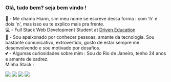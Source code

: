 ### Olá, tudo bem? seja bem vindo !

  🌱 - Me chamo Hiann, sim meu nome se escreve dessa forma : com 'h' e dois 'n', mas isso eu te explico mais pra frente. </br>
  💻 - Full Stack Web Development Student at <a href="https://www.driven.com.br/">Driven Education</a></br>
  🦄 - Sou apaixonado por conhecer pessoas, amante da tecnologia. Sou bastante comunicativo, extrovertido, gosto de estar sempre me desenvolvendo e sou motivado por desafios.</br>
  💕 - Algumas curiosidades sobre mim : Sou do Rio de Janeiro, tenho 24 anos e amante de xadrez.</br>
  Minha Stack :

  <div>
    <a href="https://www.linkedin.com/in/caiodeoliveiralemos/" target="_blank"><img src="https://img.shields.io/badge/-LinkedIn-%230077B5?style=for-the-badge&logo=linkedin&logoColor=white" target="_blank"></a> 
    <a href="https://instagram.com/lemos_caio" target="_blank"><img src="https://img.shields.io/badge/-Instagram-%23E4405F?style=for-the-badge&logo=instagram&logoColor=white" target="_blank"></a>
    <a href="https://www.youtube.com/graduacaonerd" target="_blank"><img src="https://img.shields.io/badge/YouTube-FF0000?style=for-the-badge&logo=youtube&logoColor=white" target="_blank"></a>
    <a href = "mailto:caiolemosdev@gmail.com"><img src="https://img.shields.io/badge/-Gmail-%23333?style=for-the-badge&logo=gmail&logoColor=white" target="_blank"></a>
